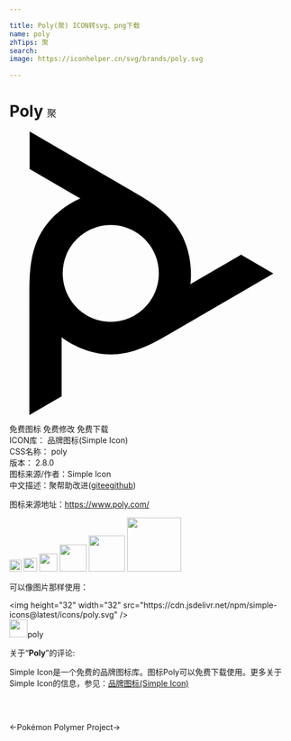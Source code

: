 ```yaml
---

title: Poly(聚) ICON转svg、png下载
name: poly
zhTips: 聚
search: 
image: https://iconhelper.cn/svg/brands/poly.svg

---
```


# Poly  <small style="font-size: 60%;font-weight: 100">聚</small>

<div id="svg" class="svg-wrap">
<svg role="img" viewBox="0 0 24 24" xmlns="http://www.w3.org/2000/svg"><title>Poly icon</title><path d="M8.569 16.102c-2.244 0-4.064-1.834-4.064-4.096s1.82-4.095 4.064-4.095c2.244 0 4.063 1.833 4.063 4.095 0 2.262-1.82 4.096-4.063 4.096zm11.019-5.671l-4.296 2.5.02-.118.012-.104.014-.173v-.013l.001-.012.009-.211.001-.232-.003-.168-.01-.24-.016-.22-.024-.239-.016-.13-.034-.233-.04-.228-.047-.223-.052-.219-.037-.135-.062-.211-.07-.207-.061-.168-.08-.2-.087-.195-.092-.19-.099-.189-.105-.185-.01-.015-.113-.183-.12-.18-.127-.176-.135-.175-.143-.172-.016-.02-.152-.17-.16-.168-.168-.167-.179-.166-.014-.013-.189-.165-.201-.166-.202-.158-.226-.167-.245-.172-.183-.124-.28-.181-.316-.197-.105-.063-.388-.23-.096-.057-.244-.142L1.705 0v3.175l4.296 2.5-.11.041-.096.042-.156.074-.012.006-.01.006-.186.098-.2.114-.142.087-.202.13-.181.124-.193.14-.106.08-.182.145-.175.149-.168.152-.162.155-.098.1-.15.16-.143.163-.114.14-.131.169-.125.172-.117.176-.112.18-.107.185-.01.017-.099.19-.094.194-.088.199-.082.204-.077.211-.009.025-.07.217-.065.223-.06.23-.053.24-.004.02-.047.246-.042.258-.034.256-.031.281-.026.299-.014.223-.016.334-.01.374-.003.125-.004.452V24l2.727-1.588v-5l.092.077.083.063.143.099.01.006.007.005.178.114.2.118.144.08.214.112.195.096.219.1.114.048.218.087.217.08.217.071.215.064.132.035.214.051.214.044.173.03.213.03.212.022.206.015.213.008h.227l.215-.008.216-.015.216-.022.22-.031.221-.039.02-.004.224-.047.226-.055.23-.065.233-.074.013-.004.238-.083.245-.093.233-.096.259-.115.272-.128.194-.097.298-.154.33-.18.102-.057.394-.225.094-.054.244-.142 8.697-5.06-2.728-1.588Z"/></svg>
</div>
<detail full-name='poly'></detail>

<div class="detail-page">
<p>
<span><span class="badge-success badge">免费图标</span> <span class="badge-success badge">免费修改</span>  <span class="badge-success badge">免费下载</span> </span>
<br/>
<span>
ICON库：
<span class="badge-secondary badge">品牌图标(Simple Icon)</span> 
</span>
<br/>
<span>
CSS名称：
<span class="badge-secondary badge">poly</span> 
</span>

<br/>
<span>
版本：
<span class="badge-secondary badge">2.8.0</span> 
</span>
<br/>
<span>图标来源/作者：<span class="badge-light badge">Simple Icon</span></span> 
<br/>
<span class="zh-detail">中文描述：<span class="badge-primary badge">聚</span><span class="help-link"><span>帮助改进</span>(<a href="https://gitee.com/liuwave/icon-helper/edit/master/json/brands/poly.json" target="_blank" rel="noopener noreferrer">gitee</a><a href="https://github.com/liuwave/icon-helper/edit/master/json/brands/poly.json" target="_blank" rel="noopener noreferrer">github</a></span>)</span><br/>
</p>
</div><div class="description description alert alert-light"><p>图标来源地址：<a href="https://www.poly.com/" target="_blank" rel="noopener noreferrer">https://www.poly.com/</a></p></div>
<div class="alert alert-dark">
<img height="21" width="21" src="https://cdn.jsdelivr.net/npm/simple-icons@latest/icons/poly.svg" />
<img height="24" width="24" src="https://cdn.jsdelivr.net/npm/simple-icons@latest/icons/poly.svg" />
<img height="32" width="32" src="https://cdn.jsdelivr.net/npm/simple-icons@latest/icons/poly.svg" />
<img height="48" width="48" src="https://cdn.jsdelivr.net/npm/simple-icons@latest/icons/poly.svg" />
<img height="64" width="64" src="https://cdn.jsdelivr.net/npm/simple-icons@latest/icons/poly.svg" />
<img height="96" width="96" src="https://cdn.jsdelivr.net/npm/simple-icons@latest/icons/poly.svg" />

</div>
<div>
  <p>可以像图片那样使用：    
  </p>
  <div class="alert alert-primary" style="font-size: 14px">
    &lt;img height="32" width="32" src="https://cdn.jsdelivr.net/npm/simple-icons@latest/icons/poly.svg" /&gt;
    <copy-btn content='<img height="32" width="32" src="https://cdn.jsdelivr.net/npm/simple-icons@latest/icons/poly.svg" />'></copy-btn>
  </div>
  <div class="alert alert-secondary">
    <img height="32" width="32" src="https://cdn.jsdelivr.net/npm/simple-icons@latest/icons/poly.svg" />poly
    <copy-btn content="poly" btn-title="复制图标名称"></copy-btn>
  </div>
</div>
<div class="icon-detail__container">
<p>关于“<b>Poly</b>”的评论:</p>
</div>
<Vssue title="关于“Poly”的评论" />
<div><p>Simple Icon是一个免费的品牌图标库。图标Poly可以免费下载使用。更多关于  Simple Icon的信息，参见：<a target="_blank" href="https://iconhelper.cn/brands.html">品牌图标(Simple Icon)</a>
</p></div>


<div style="padding:2rem 0 " class="page-nav"><p class="inner"><span class="prev">←<router-link to="/icon/pokemon.html">Pokémon</router-link></span> <span class="next"><router-link to="/icon/polymer-project.html">Polymer Project</router-link>→</span></p></div>
